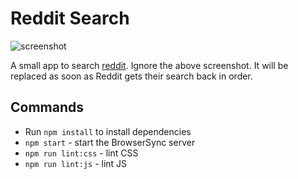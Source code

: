 # Reddit Search

![screenshot](http://i.imgur.com/nKunSWe.png)

A small app to search [reddit](reddit.com). Ignore the above screenshot. It will be replaced as soon as Reddit gets their search back in order. 

## Commands
* Run `npm install` to install dependencies
* `npm start` - start the BrowserSync server
* `npm run lint:css` - lint CSS
* `npm run lint:js` - lint JS

